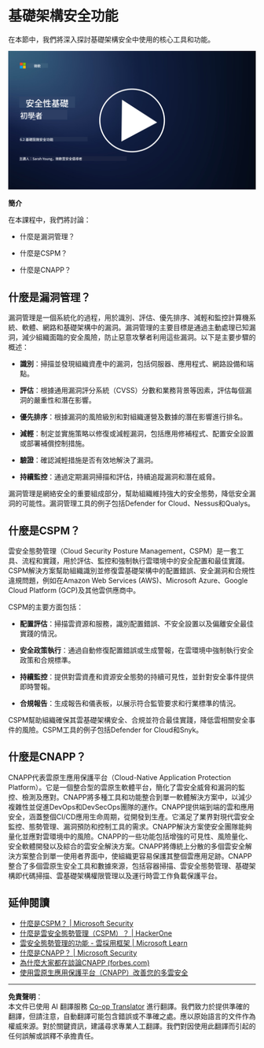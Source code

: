 <!--
CO_OP_TRANSLATOR_METADATA:
{
  "original_hash": "7d79ba0e7668b3bdae1fba7aa047f6c0",
  "translation_date": "2025-09-04T00:10:20+00:00",
  "source_file": "6.2 Infrastructure security capabilities.md",
  "language_code": "mo"
}
-->
# 基礎架構安全功能

在本節中，我們將深入探討基礎架構安全中使用的核心工具和功能。

[![觀看影片](../../translated_images/6-2_placeholder.f7538e1d434bd1ef305625337af1f71c49c86582d6f2d5dbc0d349cae2086e01.mo.png)](https://learn-video.azurefd.net/vod/player?id=cc87bbae-0fea-4899-9f09-868724719b96)

**簡介**

在本課程中，我們將討論：

- 什麼是漏洞管理？

- 什麼是CSPM？

- 什麼是CNAPP？

## 什麼是漏洞管理？

漏洞管理是一個系統化的過程，用於識別、評估、優先排序、減輕和監控計算機系統、軟體、網路和基礎架構中的漏洞。漏洞管理的主要目標是通過主動處理已知漏洞，減少組織面臨的安全風險，防止惡意攻擊者利用這些漏洞。以下是主要步驟的概述：

- **識別**：掃描並發現組織資產中的漏洞，包括伺服器、應用程式、網路設備和端點。

- **評估**：根據通用漏洞評分系統（CVSS）分數和業務背景等因素，評估每個漏洞的嚴重性和潛在影響。

- **優先排序**：根據漏洞的風險級別和對組織運營及數據的潛在影響進行排名。

- **減輕**：制定並實施策略以修復或減輕漏洞，包括應用修補程式、配置安全設置或部署補償控制措施。

- **驗證**：確認減輕措施是否有效地解決了漏洞。

- **持續監控**：通過定期漏洞掃描和評估，持續追蹤漏洞和潛在威脅。

漏洞管理是網絡安全的重要組成部分，幫助組織維持強大的安全態勢，降低安全漏洞的可能性。漏洞管理工具的例子包括Defender for Cloud、Nessus和Qualys。

## 什麼是CSPM？

雲安全態勢管理（Cloud Security Posture Management，CSPM）是一套工具、流程和實踐，用於評估、監控和強制執行雲環境中的安全配置和最佳實踐。CSPM解決方案幫助組織識別並修復雲基礎架構中的配置錯誤、安全漏洞和合規性違規問題，例如在Amazon Web Services (AWS)、Microsoft Azure、Google Cloud Platform (GCP)及其他雲供應商中。

CSPM的主要方面包括：

- **配置評估**：掃描雲資源和服務，識別配置錯誤、不安全設置以及偏離安全最佳實踐的情況。

- **安全政策執行**：通過自動修復配置錯誤或生成警報，在雲環境中強制執行安全政策和合規標準。

- **持續監控**：提供對雲資產和資源安全態勢的持續可見性，並針對安全事件提供即時警報。

- **合規報告**：生成報告和儀表板，以展示符合監管要求和行業標準的情況。

CSPM幫助組織確保其雲基礎架構安全、合規並符合最佳實踐，降低雲相關安全事件的風險。CSPM工具的例子包括Defender for Cloud和Snyk。

## 什麼是CNAPP？

CNAPP代表雲原生應用保護平台（Cloud-Native Application Protection Platform）。它是一個整合型的雲原生軟體平台，簡化了雲安全威脅和漏洞的監控、檢測及應對。CNAPP將多種工具和功能整合到單一軟體解決方案中，以減少複雜性並促進DevOps和DevSecOps團隊的運作。CNAPP提供端到端的雲和應用安全，涵蓋整個CI/CD應用生命周期，從開發到生產。它滿足了業界對現代雲安全監控、態勢管理、漏洞預防和控制工具的需求。CNAPP解決方案使安全團隊能夠量化並應對雲環境中的風險。CNAPP的一些功能包括增強的可見性、風險量化、安全軟體開發以及綜合的雲安全解決方案。CNAPP將傳統上分散的多個雲安全解決方案整合到單一使用者界面中，使組織更容易保護其整個雲應用足跡。CNAPP整合了多個雲原生安全工具和數據來源，包括容器掃描、雲安全態勢管理、基礎架構即代碼掃描、雲基礎架構權限管理以及運行時雲工作負載保護平台。

## 延伸閱讀
- [什麼是CSPM？ | Microsoft Security](https://www.microsoft.com/security/business/security-101/what-is-cspm?WT.mc_id=academic-96948-sayoung)
- [什麼是雲安全態勢管理（CSPM）？ | HackerOne](https://www.hackerone.com/knowledge-center/what-cloud-security-posture-management)
- [雲安全態勢管理的功能 - 雲採用框架 | Microsoft Learn](https://learn.microsoft.com/azure/cloud-adoption-framework/organize/cloud-security-posture-management?WT.mc_id=academic-96948-sayoung)
- [什麼是CNAPP？ | Microsoft Security](https://www.microsoft.com/security/business/security-101/what-is-cnapp?WT.mc_id=academic-96948-sayoung)
- [為什麼大家都在談論CNAPP (forbes.com)](https://www.forbes.com/sites/forbestechcouncil/2021/12/10/why-everyone-is-talking-about-cnapp/?sh=567275ca1549)
- [使用雲原生應用保護平台（CNAPP）改善您的多雲安全](https://www.youtube.com/watch?v=5w42kQ_QjZg&t=212s)

---

**免責聲明**：  
本文件已使用 AI 翻譯服務 [Co-op Translator](https://github.com/Azure/co-op-translator) 進行翻譯。我們致力於提供準確的翻譯，但請注意，自動翻譯可能包含錯誤或不準確之處。應以原始語言的文件作為權威來源。對於關鍵資訊，建議尋求專業人工翻譯。我們對因使用此翻譯而引起的任何誤解或誤釋不承擔責任。  